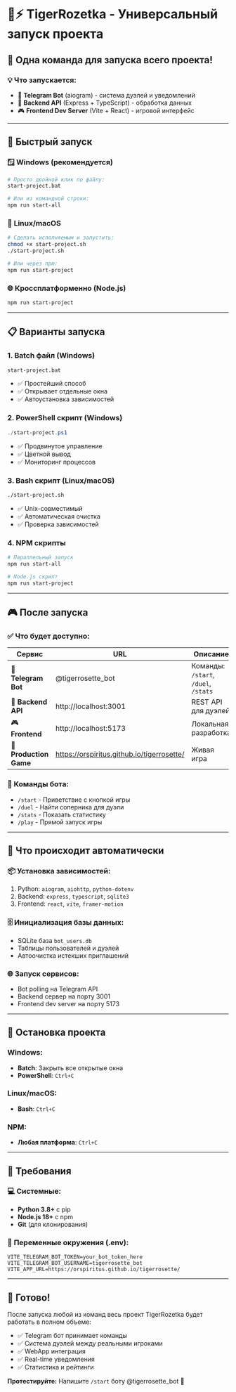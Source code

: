 # 🐅⚡ TigerRozetka - Универсальный запуск проекта

## 🚀 Одна команда для запуска всего проекта!

### 💡 Что запускается:
- 🤖 **Telegram Bot** (aiogram) - система дуэлей и уведомлений
- 🔧 **Backend API** (Express + TypeScript) - обработка данных
- 🎮 **Frontend Dev Server** (Vite + React) - игровой интерфейс

---

## 🎯 Быстрый запуск

### 🪟 **Windows (рекомендуется)**
```bash
# Просто двойной клик по файлу:
start-project.bat

# Или из командной строки:
npm run start-all
```

### 🐧 **Linux/macOS**
```bash
# Сделать исполняемым и запустить:
chmod +x start-project.sh
./start-project.sh

# Или через npm:
npm run start-project
```

### 🌐 **Кроссплатформенно (Node.js)**
```bash
npm run start-project
```

---

## 📋 Варианты запуска

### 1. **Batch файл (Windows)** 
```bash
start-project.bat
```
- ✅ Простейший способ
- ✅ Открывает отдельные окна
- ✅ Автоустановка зависимостей

### 2. **PowerShell скрипт (Windows)**
```powershell
./start-project.ps1
```
- ✅ Продвинутое управление
- ✅ Цветной вывод
- ✅ Мониторинг процессов

### 3. **Bash скрипт (Linux/macOS)**
```bash
./start-project.sh
```
- ✅ Unix-совместимый
- ✅ Автоматическая очистка
- ✅ Проверка зависимостей

### 4. **NPM скрипты**
```bash
# Параллельный запуск
npm run start-all

# Node.js скрипт
npm run start-project
```

---

## 🎮 После запуска

### ✅ Что будет доступно:

| Сервис | URL | Описание |
|--------|-----|----------|
| 🤖 **Telegram Bot** | @tigerrosette_bot | Команды: `/start`, `/duel`, `/stats` |
| 🔧 **Backend API** | http://localhost:3001 | REST API для дуэлей |
| 🎮 **Frontend** | http://localhost:5173 | Локальная разработка |
| 📱 **Production Game** | https://orspiritus.github.io/tigerrosette/ | Живая игра |

### 🎯 Команды бота:
- `/start` - Приветствие с кнопкой игры
- `/duel` - Найти соперника для дуэли
- `/stats` - Показать статистику
- `/play` - Прямой запуск игры

---

## 🔧 Что происходит автоматически

### 📦 **Установка зависимостей:**
1. Python: `aiogram`, `aiohttp`, `python-dotenv`
2. Backend: `express`, `typescript`, `sqlite3`
3. Frontend: `react`, `vite`, `framer-motion`

### 🗄️ **Инициализация базы данных:**
- SQLite база `bot_users.db`
- Таблицы пользователей и дуэлей
- Автоочистка истекших приглашений

### 🌐 **Запуск сервисов:**
- Bot polling на Telegram API
- Backend сервер на порту 3001
- Frontend dev server на порту 5173

---

## 🛑 Остановка проекта

### Windows:
- **Batch**: Закрыть все открытые окна
- **PowerShell**: `Ctrl+C`

### Linux/macOS:
- **Bash**: `Ctrl+C`

### NPM:
- **Любая платформа**: `Ctrl+C`

---

## 🚨 Требования

### 💻 **Системные:**
- **Python 3.8+** с pip
- **Node.js 18+** с npm
- **Git** (для клонирования)

### 🔑 **Переменные окружения (.env):**
```env
VITE_TELEGRAM_BOT_TOKEN=your_bot_token_here
VITE_TELEGRAM_BOT_USERNAME=tigerrosette_bot
VITE_APP_URL=https://orspiritus.github.io/tigerrosette/
```

---

## 🎊 Готово!

После запуска любой из команд весь проект TigerRozetka будет работать в полном объеме:
- ✅ Telegram бот принимает команды
- ✅ Система дуэлей между реальными игроками  
- ✅ WebApp интеграция
- ✅ Real-time уведомления
- ✅ Статистика и рейтинги

**Протестируйте:** Напишите `/start` боту @tigerrosette_bot 🚀
